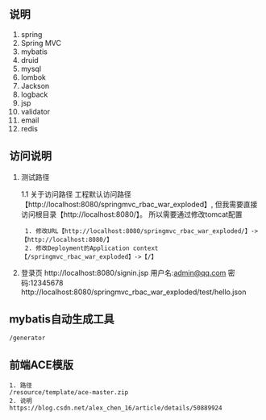 ## 说明
1. spring
2. Spring MVC
3. mybatis
4. druid
5. mysql
6. lombok
7. Jackson
8. logback
9. jsp
10. validator
11. email
12. redis

## 访问说明
1. 测试路径

    1.1 关于访问路径
        工程默认访问路径【http://localhost:8080/springmvc_rbac_war_exploded】,
        但我需要直接访问根目录【http://localhost:8080/】。
        所以需要通过修改tomcat配置
        
        1. 修改URL【http://localhost:8080/springmvc_rbac_war_exploded/】->【http://localhost:8080/】
        2. 修改Deployment的Application context【/springmvc_rbac_war_exploded】->【/】
2. 登录页
    http://localhost:8080/signin.jsp
    用户名:admin@qq.com
    密码:12345678
http://localhost:8080/springmvc_rbac_war_exploded/test/hello.json

## mybatis自动生成工具
    /generator
## 前端ACE模版
    1. 路径 
    /resource/template/ace-master.zip
    2. 说明
    https://blog.csdn.net/alex_chen_16/article/details/50889924
